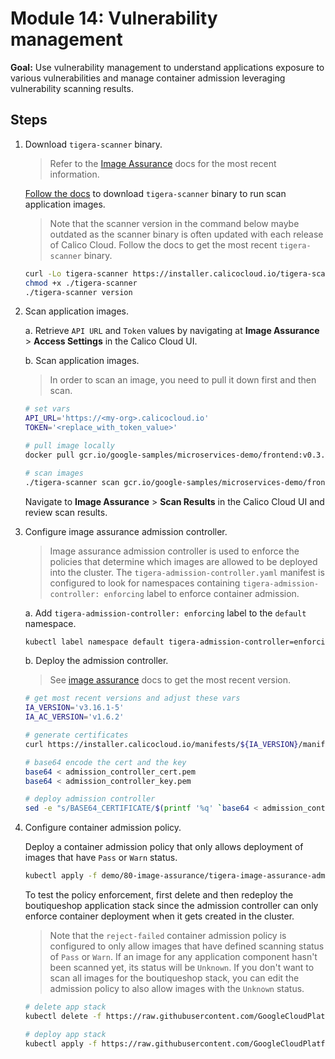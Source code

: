 # Module 14: Vulnerability management

**Goal:** Use vulnerability management to understand applications exposure to various vulnerabilities and manage container admission leveraging vulnerability scanning results.

## Steps

1. Download `tigera-scanner` binary.

    >Refer to the [Image Assurance](https://docs.tigera.io/calico-cloud/image-assurance/) docs for the most recent information.

    [Follow the docs](https://docs.tigera.io/calico-cloud/image-assurance/scan-image-registries#start-the-cli-scanner) to download `tigera-scanner` binary to run scan application images.

    >Note that the scanner version in the command below maybe outdated as the scanner binary is often updated with each release of Calico Cloud. Follow the docs to get the most recent `tigera-scanner` binary.

    ```bash
    curl -Lo tigera-scanner https://installer.calicocloud.io/tigera-scanner/v3.16.1-5/image-assurance-scanner-cli-linux-amd64
    chmod +x ./tigera-scanner
    ./tigera-scanner version
    ```

2. Scan application images.

    a. Retrieve `API URL` and `Token` values by navigating at **Image Assurance** > **Access Settings** in the Calico Cloud UI.

    b. Scan application images.

    >In order to scan an image, you need to pull it down first and then scan.

    ```bash
    # set vars
    API_URL='https://<my-org>.calicocloud.io'
    TOKEN='<replace_with_token_value>'

    # pull image locally
    docker pull gcr.io/google-samples/microservices-demo/frontend:v0.3.8

    # scan images
    ./tigera-scanner scan gcr.io/google-samples/microservices-demo/frontend:v0.3.8 --fail_threshold 7.0 --warn_threshold 3.9 --apiurl $API_URL --token $TOKEN
    ```

    Navigate to **Image Assurance** > **Scan Results** in the Calico Cloud UI and review scan results.

3. Configure image assurance admission controller.

    >Image assurance admission controller is used to enforce the policies that determine which images are allowed to be deployed into the cluster. The `tigera-admission-controller.yaml` manifest is configured to look for namespaces containing `tigera-admission-controller: enforcing` label to enforce container admission.

    a. Add `tigera-admission-controller: enforcing` label to the `default` namespace.

    ```bash
    kubectl label namespace default tigera-admission-controller=enforcing
    ```

    b. Deploy the admission controller.

    >See [image assurance](https://docs.tigera.io/calico-cloud/image-assurance/install-the-admission-controller#install-the-admission-controller) docs to get the most recent version.

    ```bash
    # get most recent versions and adjust these vars
    IA_VERSION='v3.16.1-5'
    IA_AC_VERSION='v1.6.2'

    # generate certificates
    curl https://installer.calicocloud.io/manifests/${IA_VERSION}/manifests/generate-open-ssl-key-cert-pair.sh | bash

    # base64 encode the cert and the key
    base64 < admission_controller_cert.pem
    base64 < admission_controller_key.pem

    # deploy admission controller
    sed -e "s/BASE64_CERTIFICATE/$(printf '%q' `base64 < admission_controller_cert.pem`)/g" -e "s/BASE64_KEY/$(printf '%q' `base64 < admission_controller_key.pem`)/g" -e "s/IA_AC_VERSION/$IA_AC_VERSION/g" demo/80-image-assurance/tigera-image-assurance-admission-controller-deploy.yaml | kubectl apply -f-
    ```

4. Configure container admission policy.

    Deploy a container admission policy that only allows deployment of images that have `Pass` or `Warn` status.

    ```bash
    kubectl apply -f demo/80-image-assurance/tigera-image-assurance-admission-controller-policy.yaml
    ```

    To test the policy enforcement, first delete and then redeploy the boutiqueshop application stack since the admission controller can only enforce container deployment when it gets created in the cluster.

    >Note that the `reject-failed` container admission policy is configured to only allow images that have defined scanning status of `Pass` or `Warn`. If an image for any application component hasn't been scanned yet, its status will be `Unknown`. If you don't want to scan all images for the boutiqueshop stack, you can edit the admission policy to also allow images with the `Unknown` status.

    ```bash
    # delete app stack
    kubectl delete -f https://raw.githubusercontent.com/GoogleCloudPlatform/microservices-demo/release/v0.3.8/release/kubernetes-manifests.yaml

    # deploy app stack
    kubectl apply -f https://raw.githubusercontent.com/GoogleCloudPlatform/microservices-demo/release/v0.3.8/release/kubernetes-manifests.yaml
    ```
